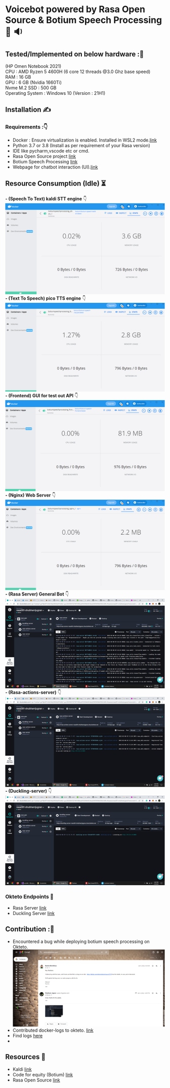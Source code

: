 # Voicebot powered by Rasa Open Source & Botium Speech Processing :robot:  :sound:

## Tested/Implemented on below hardware ::abacus:

(HP Omen Notebook 2021)  
CPU : AMD Ryzen 5 4600H (6 core 12 threads @3.0 Ghz base speed)  
RAM : 16 GB  
GPU : 6 GB (Nvidia 1660Ti)  
Nvme M.2 SSD : 500 GB  
Operating System : Windows 10 (Version : 21H1)  

## Installation :writing_hand:  
### Requirements ::point_down:
- Docker : Ensure virtualization is enabled. Installed in WSL2 mode.[link](https://docs.docker.com/engine/install/)  
- Python 3.7 or 3.8 (Install as per requirement of your Rasa version)  
- IDE like pycharm,vscode etc or cmd.  
- Rasa Open Source project [link](https://github.com/Shubhamjugran/rasa_gen)  
- Botium Speech Processing [link](https://github.com/Shubhamjugran/botium-speech-processing)  
- Webpage for chatbot interaction (UI).[link](https://awaaz.azurewebsites.net/home/demo)

## Resource Consumption (Idle) :hourglass_flowing_sand:  

**- (Speech To Text) kaldi STT engine** :point_down: ![This is an image](/screenshots/kaldi.png)
**- (Text To Speech) pico TTS engine**  :point_down: ![This is an image](/screenshots/tts.png)
**- (Frontend) GUI for test out API**   :point_down: ![This is an image](/screenshots/frntend.png)
**- (Nginx) Web Server**                :point_down: ![This is an image](/screenshots/nginx.png)
**- (Rasa Server) General Bot**         :point_down: ![This is an image](/screenshots/rasa.png)
**- (Rasa-actions-server)**             :point_down: ![This is an image](/screenshots/actions.png)
**- (Duckling-server)**                 :point_down: ![This is an image](/screenshots/duckling.png)

### Okteto Endpoints :link:

- Rasa Server [link](https://rasa-server-rasa281-shubhamjugran.cloud.okteto.net)
- Duckling Server [link](https://duckling-server-rasa281-shubhamjugran.cloud.okteto.net)

## Contribution ::medal_sports:
- Encountered a bug while deploying botium speech processing on Okteto.  ![This is an image](/screenshots/mail.png)
- Contributed docker-logs to okteto. [link](https://github.com/okteto/okteto/issues/2119)
- Find logs [here](https://github.com/Shubhamjugran/voice/tree/main/logs)  
- 

## Resources :milky_way:
- Kaldi [link](https://github.com/kaldi-asr/kaldi)
- Code for equity (Botium) [link](https://github.com/codeforequity-at/botium-speech-processing)
- Rasa Open Source [link](https://rasa.com/open-source/)

